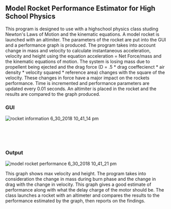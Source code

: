 ## Model Rocket Performance Estimator for High School Physics
This program is designed to use with a highschool physics class studing Newton's Laws of Motion and the kinematic equations. A model rocket is launched with an altimiter. The parameters of the rocket are put into the GUI and a performance graph is produced. The program takes into account change in mass and velocity to calculate instantaneous acceleration, velocity and height using the equation acceleration = Net Force/mass and the kinematic equations of motion. The system is losing mass due to propellent being ejected and the drag force (D = .5 * drag coeffecienct * air density * velocity squared * reference area) changes with the square of the velocity. These changes in force have a major impact on the rockets performance. Time is incremented and performance parameters are updated every 0.01 seconds. An altimiter is placed in the rocket and the results are compared to the graph produced.  

### GUI
![rocket information 6_30_2018 10_41_14 pm](https://user-images.githubusercontent.com/24630618/42131092-c59fb84c-7cb6-11e8-8858-56bef9be2eb6.png)

<br><br><br>
### Output
![model rocket performance 6_30_2018 10_41_21 pm](https://user-images.githubusercontent.com/24630618/42131093-c804651a-7cb6-11e8-9047-5f5d434ef254.png)

This graph shows max velocity and height. The program takes into consideration the change in mass during burn phase and the change in drag with the change in velocity.  This graph gives a good estimate of performance along with what the delay charge of the motor should be. 
The class launches a rocket with an altimeter and compares the results to the performance estimated by the graph, then reports on the findings. 

